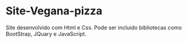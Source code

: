 # Site-Vegana-pizza
Site desenvolvido com Html e Css. Pode ser incluido bibliotecas como BootStrap, JQuary e JavaScript. 
